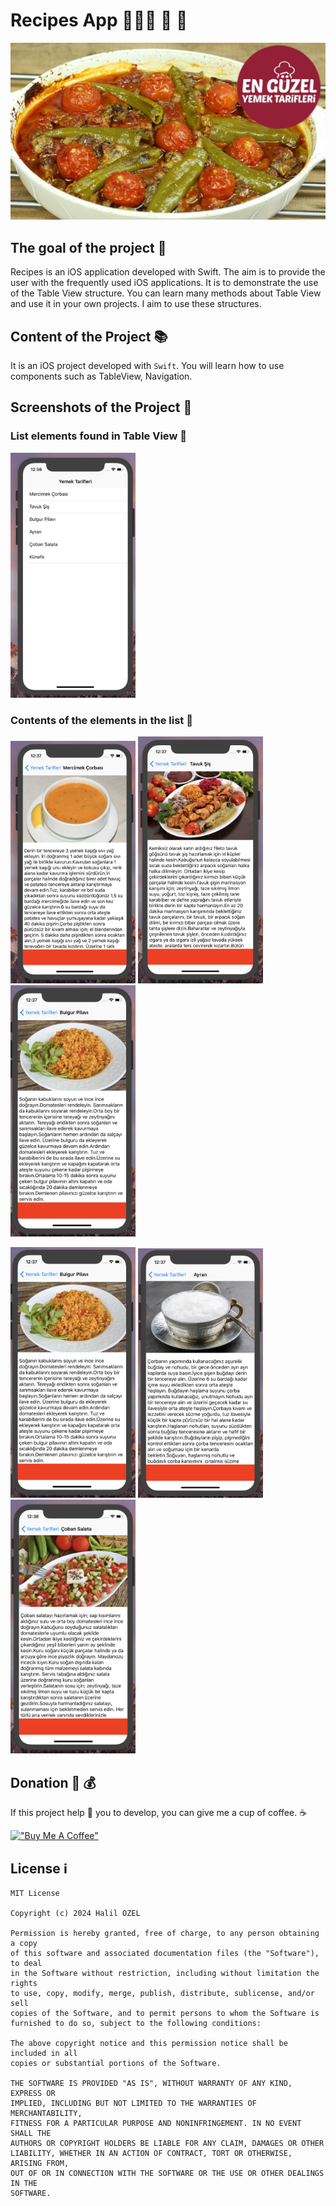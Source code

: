 # Recipes App 👩🏻‍🍳 🥘 🍰

![Screenshot](yemek.jpg)

## The goal of the project 👀

Recipes is an iOS application developed with Swift. The aim is to provide the user with the frequently used iOS applications.
It is to demonstrate the use of the Table View structure. You can learn many methods about Table View and use it in your own projects.
I aim to use these structures.

## Content of the Project 📚
It is an iOS project developed with `Swift`. You will learn how to use components such as TableView, Navigation. <br>

## Screenshots of the Project 📱

### List elements found in Table View 📜

<img src="img1.png" width="200" />  

### Contents of the elements in the list 📄

<img src="img2.png" width="200" /> <img src="img3.png" width="200" /> <img src="img4.png" width="200" />

<img src="img4.png" width="200" />  <img src="img5.png" width="200" /> <img src="img6.png" width="200" />

## Donation 💸 💰

If this project help 💁 you to develop, you can give me a cup of coffee. ☕

[!["Buy Me A Coffee"](https://www.buymeacoffee.com/assets/img/custom_images/orange_img.png)](https://www.buymeacoffee.com/halilozel1903)

## License  ℹ️
```
MIT License

Copyright (c) 2024 Halil OZEL

Permission is hereby granted, free of charge, to any person obtaining a copy
of this software and associated documentation files (the "Software"), to deal
in the Software without restriction, including without limitation the rights
to use, copy, modify, merge, publish, distribute, sublicense, and/or sell
copies of the Software, and to permit persons to whom the Software is
furnished to do so, subject to the following conditions:

The above copyright notice and this permission notice shall be included in all
copies or substantial portions of the Software.

THE SOFTWARE IS PROVIDED "AS IS", WITHOUT WARRANTY OF ANY KIND, EXPRESS OR
IMPLIED, INCLUDING BUT NOT LIMITED TO THE WARRANTIES OF MERCHANTABILITY,
FITNESS FOR A PARTICULAR PURPOSE AND NONINFRINGEMENT. IN NO EVENT SHALL THE
AUTHORS OR COPYRIGHT HOLDERS BE LIABLE FOR ANY CLAIM, DAMAGES OR OTHER
LIABILITY, WHETHER IN AN ACTION OF CONTRACT, TORT OR OTHERWISE, ARISING FROM,
OUT OF OR IN CONNECTION WITH THE SOFTWARE OR THE USE OR OTHER DEALINGS IN THE
SOFTWARE.
```
